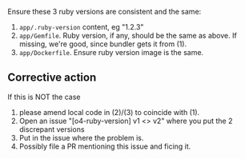 Ensure these 3 ruby versions are consistent and the same:

1. `app/.ruby-version` content, eg "1.2.3"
2. `app/Gemfile`. Ruby version, if any, should be the same as above. If missing, we're good, since bundler gets it from (1).
3. `app/Dockerfile`. Ensure ruby version image is the same.

## Corrective action

If this is NOT the case

1. please amend local code in (2)/(3) to coincide with (1).
2. Open an issue "[o4-ruby-version] v1 <> v2" where you put the 2 discrepant versions
3. Put in the issue where the problem is.
4. Possibly file a PR mentioning this issue and ficing it.
